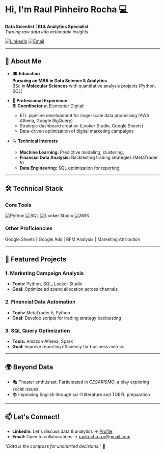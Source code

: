 # Hi, I'm Raul Pinheiro Rocha 💻

**Data Scientist | BI & Analytics Specialist**  
*Turning raw data into actionable insights*

[![LinkedIn](https://img.shields.io/badge/LinkedIn-Connect-blue?style=flat&logo=linkedin)](https://www.linkedin.com/in/raulprocha/)
[![Email](https://img.shields.io/badge/Email-Contact-red?style=flat&logo=gmail)](mailto:raulrocha.rpr@gmail.com)

---

## 🚀 **About Me**

- 🎓 **Education**  
   **Pursuing an MBA in Data Science & Analytics**  
  BSc in **Molecular Sciences** with quantitative analysis projects (Python, SQL)

- 💼 **Professional Experience**  
  **BI Coordinator** at Elementar Digital:  
  - ETL pipeline development for large-scale data processing (AWS Athena, Google BigQuery)  
  - Strategic dashboard creation (Looker Studio, Google Sheets)  
  - Data-driven optimization of digital marketing campaigns  

- 🔍 **Technical Interests**  
  - **Machine Learning:** Predictive modeling, clustering,   
  - **Financial Data Analysis:** Backtesting trading strategies (MetaTrader 5)  
  - **Data Engineering:** SQL optimization for reporting  

---

## 🛠️ **Technical Stack**

### **Core Tools**
![Python](https://img.shields.io/badge/Python-Intermediate-yellow?logo=python)
![SQL](https://img.shields.io/badge/SQL-Advanced-blue?logo=postgresql)
![Looker Studio](https://img.shields.io/badge/Looker_Studio-Dashboards-9cf?logo=google)
![AWS](https://img.shields.io/badge/AWS-Athena/S3-FF9900?logo=amazonaws)

### **Other Proficiencies**
Google Sheets | Google Ads | RFM Analysis | Marketing Attribution

---

## 📂 **Featured Projects**

### 1. Marketing Campaign Analysis
- **Tools:** Python, SQL, Looker Studio  
- **Goal:** Optimize ad spend allocation across channels  

### 2. Financial Data Automation
- **Tools:** MetaTrader 5, Python  
- **Goal:** Develop scripts for trading strategy backtesting  

### 3. SQL Query Optimization
- **Tools:** Amazon Athena, Spark  
- **Goal:** Improve reporting efficiency for business metrics  

---

## 🌍 **Beyond Data**
- 🎭 Theater enthusiast: Participated in *CESARISMO*, a play exploring social issues  
- 📚 Improving English through sci-fi literature and TOEFL preparation  

---

## 📫 **Let's Connect!**
- **LinkedIn:** Let's discuss data & analytics → [Profile](https://www.linkedin.com/in/raulprocha/)  
- **Email:** Open to collaborations → [raulrocha.rpr@gmail.com](mailto:raulrocha.rpr@gmail.com)  

*"Data is the compass for uncharted decisions."* 🧭
